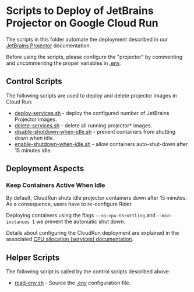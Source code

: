 # Scripts to Deploy of JetBrains Projector on Google Cloud Run

The scripts in this folder automate the deployment described in our [JetBrains
Projector](../JetBrains-Projector.md) documentation.

Before using the scripts, please configure the "projector" by commenting and
uncommenting the proper variables in [.env](.env).

## Control Scripts

The following scripts are used to deploy and delete projector images in Cloud
Run:

- [deploy-services.sh](deploy-services.sh) - deploy the configured number of JetBrains Projector images.
- [delete-services.sh](delete-services.sh) - delete all running projector* images.
- [disable-shutdown-when-idle.sh](disable-shutdown-when-idle.sh) - prevent containers from shutting down when idle.
- [enable-shutdown-when-idle.sh](enable-shutdown-when-idle.sh) - allow containers auto-shut-down after 15 minutes idle.

## Deployment Aspects

### Keep Containers Active When Idle

By default, CloudRun shuts idle projector containers down after 15 minutes.
As a consequence, users have to re-configure Rider.

Deploying containers using the flags `--no-cpu-throttling` and `--min-instances 1`
we prevent the automatic shut down.

Details about configuring the CloudRun deployment are explained in the associated
[CPU allocation (services) documentation](https://cloud.google.com/run/docs/configuring/cpu-allocation?hl=en).

## Helper Scripts

The following script is called by the control scripts described above:

- [read-env.sh](read-env.sh) - Source the [.env](.env) configuration file.
